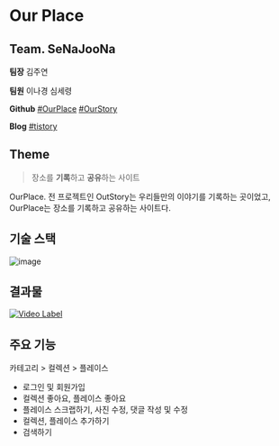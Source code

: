 # Our Place

## Team. SeNaJooNa

 **팀장**  김주연

 **팀원**  이나경 심세령

**Github**  [#OurPlace](https://github.com/dsc-sookmyung/2021-SeNaJooNa-OurPlace) [#OurStory](https://github.com/dsc-sookmyung/2021-SeNaJooNa-OurStory)

**Blog**  [#tistory](https://dsc-sookmyung.tistory.com/category/Team%20Project%20%282020-2021%29/SeNaJooNa)

## Theme

> 장소를 **기록**하고 **공유**하는 사이트

OurPlace. 전 프로젝트인 OutStory는 우리들만의 이야기를 기록하는 곳이었고, OurPlace는 장소를 기록하고 공유하는 사이트다. 

## 기술 스택

![image](https://user-images.githubusercontent.com/45345120/114811856-d156ce80-9de9-11eb-9cc9-4cc0f3c76ca7.png)

## 결과물

[![Video Label](http://img.youtube.com/vi/2U9i84hik5s/0.jpg)](https://www.youtube.com/watch?v=2U9i84hik5s&feature=youtu.be)

## 주요 기능

 카테고리 > 컬렉션 > 플레이스

- 로그인 및 회원가입
- 컬렉션 좋아요, 플레이스 좋아요
- 플레이스 스크랩하기, 사진 수정, 댓글 작성 및 수정
- 컬렉션, 플레이스 추가하기
- 검색하기
